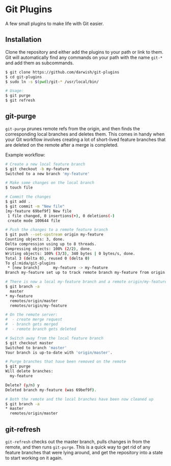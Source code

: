 # Git Plugins

A few small plugins to make life with Git easier.

## Installation

Clone the repository and either add the plugins to your path or link to them.
Git will automatically find any commands on your path with the name `git-*` and add them as subcommands.

```bash
$ git clone https://github.com/darwish/git-plugins
$ cd git-plugins
$ sudo ln -s $(pwd)/git-* /usr/local/bin/

# Usage:
$ git purge
$ git refresh
```

## git-purge

`git-purge` prunes remote refs from the origin, and then finds the corresponding local branches and deletes them.
This comes in handy when your Git workflow involves creating a lot of short-lived feature branches that are deleted on the remote after a merge is completed.

Example workflow:

```bash
# Create a new local feature branch
$ git checkout -b my-feature
Switched to a new branch 'my-feature'

# Make some changes on the local branch
$ touch file

# Commit the changes
$ git add .
$ git commit -m "New file"
[my-feature 69bef9f] New file
 1 file changed, 0 insertions(+), 0 deletions(-)
 create mode 100644 file

# Push the changes to a remote feature branch
$ git push --set-upstream origin my-feature
Counting objects: 3, done.
Delta compression using up to 8 threads.
Compressing objects: 100% (2/2), done.
Writing objects: 100% (3/3), 340 bytes | 0 bytes/s, done.
Total 3 (delta 0), reused 0 (delta 0)
To gl:mida/git-plugins
 * [new branch]      my-feature -> my-feature
Branch my-feature set up to track remote branch my-feature from origin.

# There is now a local my-feature branch and a remote origin/my-feature branch
$ git branch -a
  master
* my-feature
  remotes/origin/master
  remotes/origin/my-feature

# On the remote server:
#  - create merge request
#  - branch gets merged
#  - remote branch gets deleted

# Switch away from the local feature branch
$ git checkout master
Switched to branch 'master'
Your branch is up-to-date with 'origin/master'.

# Purge branches that have been removed on the remote
$ git purge
Will delete branches:
  my-feature

Delete? (y/n) y
Deleted branch my-feature (was 69bef9f).

# Both the remote and the local branches have been now cleaned up
$ git branch -a
* master
  remotes/origin/master
```

## git-refresh

`git-refresh` checks out the master branch, pulls changes in from the remote, and then runs `git-purge`.
This is a quick way to get rid of any feature branches that were lying around, and get the repository into a state to start working on it again.
